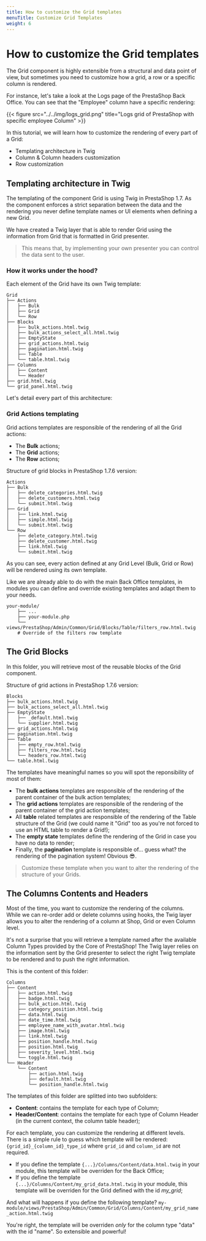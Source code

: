 ```yaml
---
title: How to customize the Grid templates
menuTitle: Customize Grid Templates
weight: 6
---
```


# How to customize the Grid templates

The Grid component is highly extensible from a structural and data point of view, but sometimes you need
to customize how a grid, a row or a specific column is rendered.

For instance, let's take a look at the Logs page of the PrestaShop Back Office. You can see that the "Employee" column have a specific rendering:

{{< figure src="../../img/logs_grid.png" title="Logs grid of PrestaShop with specific employee Column" >}}

In this tutorial, we will learn how to customize the rendering of every part of a Grid:

* Templating architecture in Twig
* Column & Column headers customization
* Row customization

## Templating architecture in Twig

The templating of the component Grid is using Twig in PrestaShop 1.7. As the component enforces a strict separation between the data and the rendering you never define template names or UI elements when defining a new Grid.

We have created a Twig layer that is able to render Grid using the information from Grid that is formatted in Grid presenter.

> This means that, by implementing your own presenter you can control the data sent to the user.

### How it works under the hood?

Each element of the Grid have its own Twig template:

```
Grid
├── Actions
│   ├── Bulk
│   ├── Grid
│   └── Row
├── Blocks
│   ├── bulk_actions.html.twig
│   ├── bulk_actions_select_all.html.twig
│   ├── EmptyState
│   ├── grid_actions.html.twig
│   ├── pagination.html.twig
│   ├── Table
│   └── table.html.twig
├── Columns
│   ├── Content
│   └── Header
├── grid.html.twig
└── grid_panel.html.twig
```

Let's detail every part of this architecture:

### Grid Actions templating

Grid actions templates are responsible of the rendering of all the Grid actions:

* The **Bulk** actions;
* The **Grid** actions;
* The **Row** actions;

Structure of grid blocks in PrestaShop 1.7.6 version:

```
Actions
├── Bulk
│   ├── delete_categories.html.twig
│   ├── delete_customers.html.twig
│   └── submit.html.twig
├── Grid
│   ├── link.html.twig
│   ├── simple.html.twig
│   └── submit.html.twig
└── Row
    ├── delete_category.html.twig
    ├── delete_customer.html.twig
    ├── link.html.twig
    └── submit.html.twig
```

As you can see, every action defined at any Grid Level (Bulk, Grid or Row) will be rendered using its own template.

Like we are already able to do with the main Back Office templates, in modules you can define and override existing templates and adapt them to your needs.

```
your-module/
    ├── ...
    ├── your-module.php
    └── views/PrestaShop/Admin/Common/Grid/Blocks/Table/filters_row.html.twig
    # Override of the filters row template
```

## The Grid Blocks

In this folder, you will retrieve most of the reusable blocks of the Grid component.

Structure of grid actions in PrestaShop 1.7.6 version:

```
Blocks
├── bulk_actions.html.twig
├── bulk_actions_select_all.html.twig
├── EmptyState
│   ├── _default.html.twig
│   └── supplier.html.twig
├── grid_actions.html.twig
├── pagination.html.twig
├── Table
│   ├── empty_row.html.twig
│   ├── filters_row.html.twig
│   └── headers_row.html.twig
└── table.html.twig
```

The templates have meaningful names so you will spot the reponsibility
of most of them:

* The **bulk actions** templates are responsible of the rendering of the parent container of the bulk action templates;
* The **grid actions** templates are responsible of the rendering of the parent container of the grid action templates;
* All **table** related templates are responsible of the rendering of the Table structure of the Grid (we could name it "Grid" too as you're not forced to use an HTML table to render a Grid!);
* The **empty state** templates define the rendering of the Grid in case you have no data to render;
* Finally, the **pagination** template is responsible of... guess what? the rendering of the pagination system! Obvious 😎.

> Customize these template when you want to alter the rendering of the structure of your Grids.

## The Columns Contents and Headers

Most of the time, you want to customize the rendering of the columns. While we can re-order add or delete columns using hooks, the Twig layer allows you to alter the rendering of a column at Shop, Grid or even Column level.

It's not a surprise that you will retrieve a template named after the available Column Types provided by the Core of PrestaShop! The Twig layer relies on the information sent by the Grid presenter to select the right Twig template to be rendered and to push the right information.

This is the content of this folder:

```
Columns
├── Content
│   ├── action.html.twig
│   ├── badge.html.twig
│   ├── bulk_action.html.twig
│   ├── category_position.html.twig
│   ├── data.html.twig
│   ├── date_time.html.twig
│   ├── employee_name_with_avatar.html.twig
│   ├── image.html.twig
│   ├── link.html.twig
│   ├── position_handle.html.twig
│   ├── position.html.twig
│   ├── severity_level.html.twig
│   └── toggle.html.twig
└── Header
    └── Content
        ├── action.html.twig
        ├── default.html.twig
        └── position_handle.html.twig
```

The templates of this folder are splitted into two subfolders:

* **Content**: contains the template for each type of Column;
* **Header/Content**: contains the template for each type of Column Header (in the current context, the column table header);

For each template, you can customize the rendering at different levels.
There is a simple rule to guess which template will be rendered: `{grid_id}_{column_id}_type_id` where `grid_id` and `column_id` are not required.

* If you define the template `{...}/Columns/Content/data.html.twig` in your module, this template will be overriden for the Back Office;
* If you define the template `{...}/Columns/Content/my_grid_data.html.twig` in your module, this template will be overriden for the Grid defined with the id *my_grid*;

And what will happens if you define the following template? `my-module/views/PrestaShop/Admin/Common/Grid/Columns/Content/my_grid_name_action.html.twig`

You're right, the template will be overriden *only* for the column type "data" with the id "name". So extensible and powerful!
